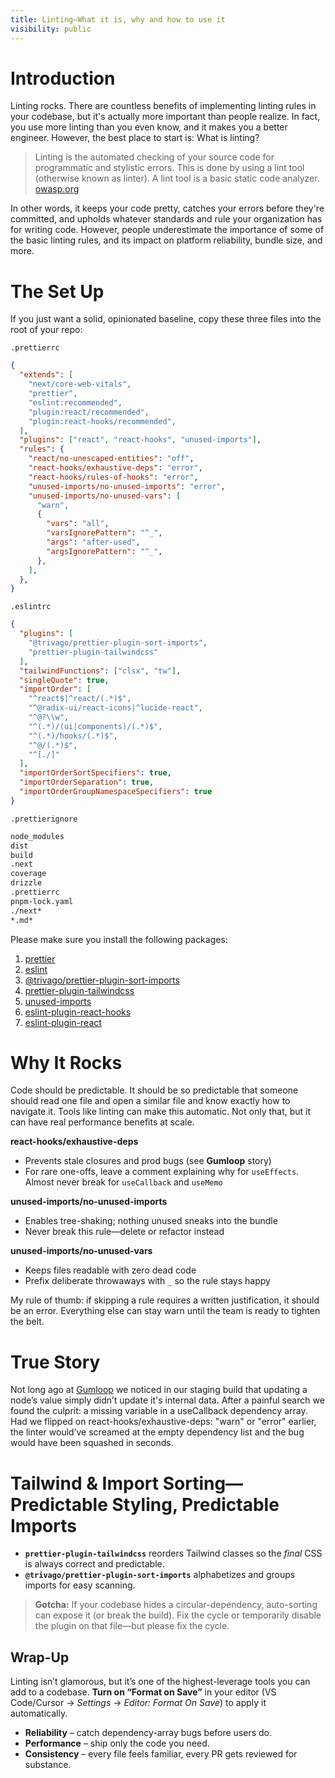 ```yaml
---
title: Linting—What it is, why and how to use it
visibility: public
---
```


# Introduction

Linting rocks. There are countless benefits of implementing linting rules in your codebase, but it's actually more important than people realize. In fact, you use more linting than you even know, and it makes you a better engineer. However, the best place to start is: What is linting?

> Linting is the automated checking of your source code for programmatic and stylistic errors. This is done by using a lint tool (otherwise known as linter). A lint tool is a basic static code analyzer.
> [owasp.org](https://owasp.org/www-project-devsecops-guideline/latest/01b-Linting-Code#:~:text=What%20Is%20Linting?,overall%20quality%20of%20the%20code.)

In other words, it keeps your code pretty, catches your errors before they're committed, and upholds whatever standards and rule your organization has for writing code. However, people underestimate the importance of some of the basic linting rules, and its impact on platform reliability, bundle size, and more.

# The Set Up

If you just want a solid, opinionated baseline, copy these three files into the root of your repo:

`.prettierrc`
```json
{
  "extends": [
    "next/core-web-vitals",
    "prettier",
    "eslint:recommended",
    "plugin:react/recommended",
    "plugin:react-hooks/recommended",
  ],
  "plugins": ["react", "react-hooks", "unused-imports"],
  "rules": {
    "react/no-unescaped-entities": "off",
    "react-hooks/exhaustive-deps": "error",
    "react-hooks/rules-of-hooks": "error",
    "unused-imports/no-unused-imports": "error",
    "unused-imports/no-unused-vars": [
      "warn",
      {
        "vars": "all",
        "varsIgnorePattern": "^_",
        "args": "after-used",
        "argsIgnorePattern": "^_",
      },
    ],
  },
}
```

`.eslintrc`
```json
{
  "plugins": [
    "@trivago/prettier-plugin-sort-imports",
    "prettier-plugin-tailwindcss"
  ],
  "tailwindFunctions": ["clsx", "tw"],
  "singleQuote": true,
  "importOrder": [
    "^react$|^react/(.*)$",
    "^@radix-ui/react-icons|^lucide-react",
    "^@?\\w",
    "^(.*)/(ui|components)/(.*)$",
    "^(.*)/hooks/(.*)$",
    "^@/(.*)$",
    "^[./]"
  ],
  "importOrderSortSpecifiers": true,
  "importOrderSeparation": true,
  "importOrderGroupNamespaceSpecifiers": true
}
```

`.prettierignore`
```txt
node_modules
dist
build
.next
coverage
drizzle
.prettierrc
pnpm-lock.yaml
./next*
*.md*
```

Please make sure you install the following packages:
1. [prettier](https://www.npmjs.com/package/prettier)
2. [eslint](https://www.npmjs.com/package/eslint)
1. [@trivago/prettier-plugin-sort-imports](https://www.npmjs.com/package/@trivago/prettier-plugin-sort-imports/v/2.0.0)
2. [prettier-plugin-tailwindcss](https://www.npmjs.com/package/prettier-plugin-tailwindcss/v/0.0.0-insiders.d539a72)
3. [unused-imports](https://www.npmjs.com/package/eslint-plugin-unused-imports)
4. [eslint-plugin-react-hooks](https://www.npmjs.com/package/eslint-plugin-react-hooks)
5. [eslint-plugin-react](https://www.npmjs.com/package/eslint-plugin-react)

# Why It Rocks

Code should be predictable. It should be so predictable that someone should read one file and open a similar file and know exactly how to navigate it. Tools like linting can make this automatic. Not only that, but it can have real performance benefits at scale.

**react-hooks/exhaustive-deps**
* Prevents stale closures and prod bugs (see **Gumloop** story)
* For rare one-offs, leave a comment explaining why for `useEffects`. Almost never break for `useCallback` and `useMemo`

**unused-imports/no-unused-imports**
* Enables tree-shaking; nothing unused sneaks into the bundle
* Never break this rule—delete or refactor instead

**unused-imports/no-unused-vars**
* Keeps files readable with zero dead code
* Prefix deliberate throwaways with `_` so the rule stays happy

My rule of thumb: if skipping a rule requires a written justification, it should be an error. Everything else can stay warn until the team is ready to tighten the belt.

# True Story
Not long ago at [Gumloop](https://gumloop.com/) we noticed in our staging build that updating a node’s value simply didn’t update it's internal data. After a painful search we found the culprit: a missing variable in a useCallback dependency array. Had we flipped on react-hooks/exhaustive-deps: "warn" or "error" earlier, the linter would’ve screamed at the empty dependency list and the bug would have been squashed in seconds.

# Tailwind & Import Sorting—Predictable Styling, Predictable Imports

* **`prettier-plugin-tailwindcss`** reorders Tailwind classes so the *final* CSS is always correct and predictable.
* **`@trivago/prettier-plugin-sort-imports`** alphabetizes and groups imports for easy scanning.

> **Gotcha:** If your codebase hides a circular-dependency, auto-sorting can expose it (or break the build). Fix the cycle or temporarily disable the plugin on that file—but please fix the cycle.

## Wrap-Up

Linting isn’t glamorous, but it’s one of the highest-leverage tools you can add to a codebase. **Turn on “Format on Save”** in your editor (VS Code/Cursor → *Settings* → *Editor: Format On Save*) to apply it automatically.

* **Reliability** – catch dependency-array bugs before users do.
* **Performance** – ship only the code you need.
* **Consistency** – every file feels familiar, every PR gets reviewed for substance.
